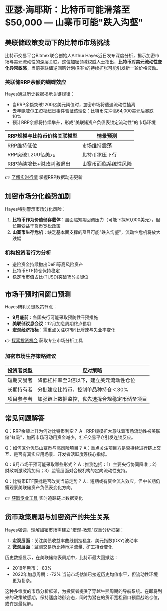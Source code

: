 # 亚瑟·海耶斯：比特币可能滑落至$50,000 — 山寨币可能"跌入沟壑"

## 美联储政策变动下的比特币市场挑战

比特币交易平台Bitmex联合创始人Arthur Hayes近日发布深度分析，揭示加密市场与美元流动性的深层关联。这位加密领域权威人士指出，**比特币对美元流动性变化异常敏感**，当前美联储逆回购计划(RRP)的持续扩张可能引发新一轮价格波动。

### 美联储RRP余额的蝴蝶效应

Hayes通过历史数据揭示关键规律：
- 当RRP余额突破1200亿美元阈值时，加密市场将遭遇流动性抽离
- 去年鲍威尔工资枢纽日事件验证该理论：比特币先冲高64,000美元后暴跌10%
- 预计RRP余额将持续攀升，形成"美联储资产负债表锁定流动性"的市场环境

| RRP规模与比特币价格关联模型 | 情景预测 |
|-----------------------------|----------|
| RRP维持低位                | 市场维持震荡 |
| RRP突破1200亿美元           | 比特币承压下行 |
| RRP持续增长+财政刺激退出    | 山寨币面临系统性风险 |

👉 [了解实时行情](https://bit.ly/okx_welcome) 掌握RRP数据动态更新

## 加密市场分化趋势加剧

Hayes特别警示市场分化风险：
1. **比特币作为价值储存载体**：虽面临短期回调压力（可能下探50,000美元），但长期受益于货币宽松政策
2. **山寨币生存危机**：缺乏基本面支撑的项目可能"跌入沟壑"，流动性危机将放大跌幅

### 机构投资者行为分析
- 避险资金持续撤出DeFi等高风险资产
- 比特币ETF持仓保持稳定
- 稳定币市值占比(TUSD)突破15%关键位

## 市场干预时间窗口预测

Hayes研判关键政策节点：
- **9月底前**：各国央行可能采取预防性干预措施
- **美联储议息会议**：12月加息周期终点预期
- **宏观经济指标**：需重点关注CPI同比增速与失业率变化

👉 [探索投资机会](https://bit.ly/okx_welcome) 获取专业市场分析工具

### 加密市场生存策略建议

| 投资者类型 | 应对策略 |
|------------|----------|
| 短期交易者   | 降低杠杆率至3倍以下，建立美元流动性仓位 |
| 长期持有者   | 分批建仓比特币，控制单品种持仓＜30% |
| 项目参与者   | 加强链上数据监控，优先选择合规稳定币储备项目 |

## 常见问题解答

Q：RRP余额上升为何对比特币利空？
A：RRP规模扩大意味着市场流动性被美联储"虹吸"，加密市场可动用资金减少，杠杆交易平仓引发连锁反应。

Q：如何区分优质山寨币与高风险项目？
A：重点关注项目方是否持续进行链上交互、是否有真实应用场景、开发者活跃度等核心指标。

Q：9月市场干预可能采取哪些形式？
A：推测包括：1）主要央行协同降准；2）财政刺激政策加码；3）监管层面对合规机构的定向流动性支持。

Q：比特币ETF获批是否改变当前走势？
A：短期或有资金流入效应，但中长期仍需观察美联储资产负债表变化方向。

👉 [获取专业工具](https://bit.ly/okx_welcome) 实时追踪链上数据变化

## 货币政策周期与加密资产的共生关系

Hayes强调，理解加密市场需建立"宏观-微观"双重分析框架：
1. **宏观层面**：关注美债收益率曲线倒挂程度、美元指数(DXY)波动率
2. **微观层面**：监测交易所比特币净流量、矿工持仓变化

历史数据显示，在美联储缩表周期中，比特币最大回撤达：
- 2018年熊市：-83%
- 2022年加息周期：-72%
当前市场估值已接近历史均值水平，但流动性环境更为复杂。

这种多维度的市场分析框架，为投资者提供了穿越牛熊周期的导航系统。在即将到来的政策敏感期，保持适度防御姿态，同时为潜在的货币宽松窗口预留战略仓位，或许是最优解。